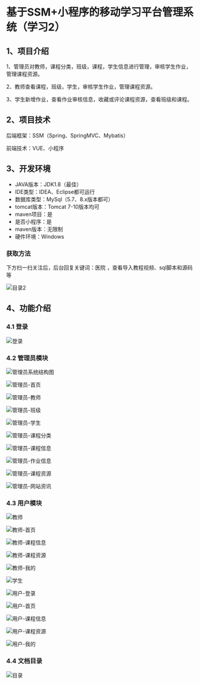 # 基于SSM+小程序的移动学习平台管理系统（学习2）


## 1、项目介绍

1、管理员对教师，课程分类，班级，课程，学生信息进行管理，审核学生作业，管理课程资源。

2、教师查看课程，班级，学生，审核学生作业，管理课程资源。

3、学生新增作业，查看作业审核信息，收藏或评论课程资源，查看班级和课程。

## 2、项目技术

后端框架：SSM（Spring、SpringMVC、Mybatis）

前端技术：VUE、小程序

## 3、开发环境

- JAVA版本：JDK1.8（最佳）
- IDE类型：IDEA、Eclipse都可运行
- 数据库类型：MySql（5.7、8.x版本都可） 
- tomcat版本：Tomcat 7-10版本均可
- maven项目：是
- 是否小程序：是
- maven版本：无限制
- 硬件环境：Windows
###  获取方法

下方扫一扫关注后，后台回复关键词：医院 ，查看导入教程视频、sql脚本和源码等

![目录2](https://www.codemarket.fun/202407032155305.png)

## 4、功能介绍

### 4.1 登录

![登录](https://www.codemarket.fun/202408011043188.png)

### 4.2 管理员模块

![管理员系统结构图](https://www.codemarket.fun/202408011044352.png)

![管理员-首页](https://www.codemarket.fun/202408011044204.png)

![管理员-教师](https://www.codemarket.fun/202408011044740.png)

![管理员-班级](https://www.codemarket.fun/202408011044738.png)

![管理员-学生](https://www.codemarket.fun/202408011044822.png)

![管理员-课程分类](https://www.codemarket.fun/202408011044747.png)

![管理员-课程信息](https://www.codemarket.fun/202408011044750.png)

![管理员-作业信息](https://www.codemarket.fun/202408011044730.png)

![管理员-课程资源](https://www.codemarket.fun/202408011044761.png)

![管理员-网站资讯](https://www.codemarket.fun/202408011044267.png)

### 4.3 用户模块

![教师](https://www.codemarket.fun/202408011044891.png)

![教师-首页](https://www.codemarket.fun/202408011044910.png)

![教师-课程信息](https://www.codemarket.fun/202408011044897.png)

![教师-课程资源](https://www.codemarket.fun/202408011044899.png)

![教师-我的](https://www.codemarket.fun/202408011044907.png)

![学生](https://www.codemarket.fun/202408011044248.png)

![用户-登录](https://www.codemarket.fun/202408011044006.png)

![用户-首页](https://www.codemarket.fun/202408011044513.png)

![用户-课程信息](https://www.codemarket.fun/202408011044385.png)

![用户-课程资源](https://www.codemarket.fun/202408011044450.png)

![用户-我的](https://www.codemarket.fun/202408011044855.png)

### 4.4 文档目录

![目录](https://www.codemarket.fun/202408011044605.png)
